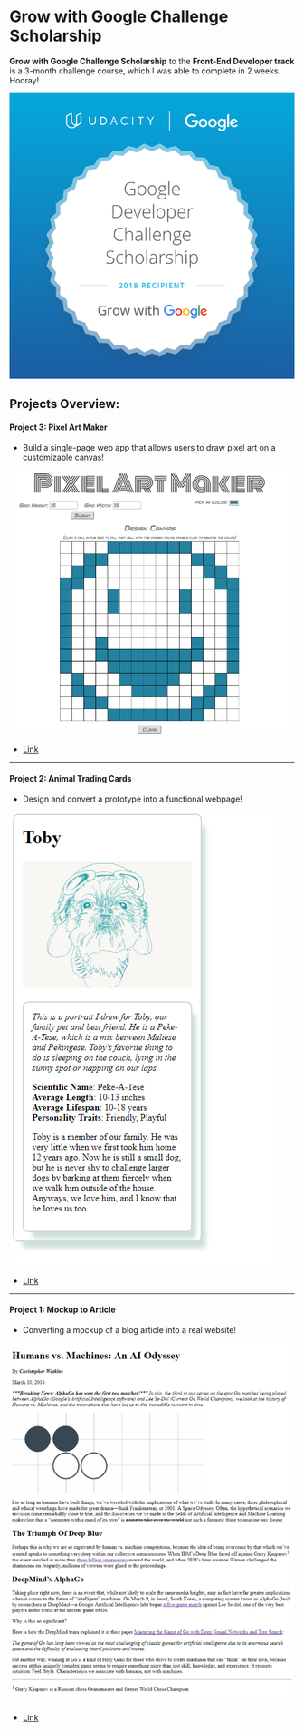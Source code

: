 # Grow with Google Challenge Scholarship

**Grow with Google Challenge Scholarship** to the **Front-End Developer track** is a 3-month challenge course, which I was able to complete in 2 weeks. Hooray!

![screenshot](GrowWithGoogleDeveloperChallengeScholarship.png)

## Projects Overview:

#### Project 3: Pixel Art Maker
- Build a single-page web app that allows users to draw pixel art on a customizable canvas!

![screenshot](Project3-Pixel-Art-Maker/project3-snapshot.png)
- [Link](https://codepen.io/Momothepikachu/full/vpqoqK)
---

#### Project 2: Animal Trading Cards
- Design and convert a prototype into a functional webpage!

![screenshot](Project2-Animal-Trading-Cards-Overview/project2-snapshot.PNG)
- [Link](https://codepen.io/Momothepikachu/full/mpjMQO)
---

#### Project 1: Mockup to Article
- Converting a mockup of a blog article into a real website!

![screenshot](Project1-Mockup-to-Article/project1-snapshot.png)
- [Link](https://codepen.io/Momothepikachu/full/jYKyZB)




